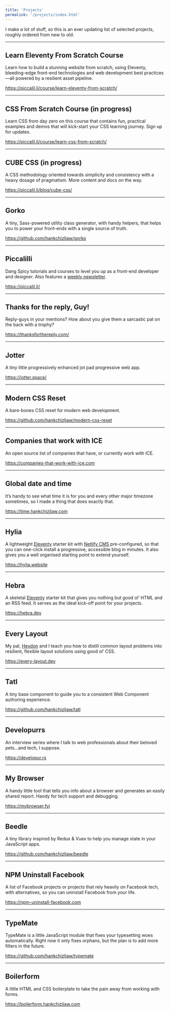 ```yaml
---
title: 'Projects'
permalink: '/projects/index.html'
---
```


I make _a lot_ of stuff, so this is an ever updating list of selected projects, roughly ordered from new to old.

***

## Learn Eleventy From Scratch Course

Learn how to build a stunning website from scratch, using Eleventy, bleeding-edge front-end technologies and web development best practices—all powered by a resilient asset pipeline.

<https://piccalil.li/course/learn-eleventy-from-scratch/>

***


## CSS From Scratch Course (in progress)

Learn CSS from day zero on this course that contains fun, practical examples and demos that will kick-start your CSS learning journey. Sign up for updates.

<https://piccalil.li/course/learn-css-from-scratch/>

***

## CUBE CSS (in progress) 

A CSS methodology oriented towards simplicity and consistency with a heavy dosage of pragmatism. More content and docs on the way.

<https://piccalil.li/blog/cube-css/>

***

## Gorko 

A tiny, Sass-powered utility class generator, with handy helpers, that helps you to power your front-ends with a single source of truth.

<https://github.com/hankchizljaw/gorko>

***

## Piccalilli

Dang Spicy tutorials and courses to level you up as a front⁠-⁠end developer and designer. Also features a [weekly newsletter](https://piccalil.li/newsletters/0/).

<https://piccalil.li/>

***

## Thanks for the reply, Guy!

Reply-guys in your mentions? How about you give them a sarcastic pat on the back with a trophy?

<https://thanksforthereply.com/>

***

## Jotter

A tiny little progressively enhanced jot pad progressive web app.

<https://jotter.space/>

***

## Modern CSS Reset 

A bare-bones CSS reset for modern web development.

<https://github.com/hankchizljaw/modern-css-reset>

***

## Companies that work with ICE

An open source list of companies that have, or currently work with ICE.

<https://companies-that-work-with-ice.com>

***

## Global date and time

It’s handy to see what time it is for you and every other major timezone sometimes, so I made a thing that does exactly that.

<https://time.hankchizljaw.com>

***


## Hylia 

A lightweight [Eleventy](https://11ty.io/) starter kit with [Netlify CMS](https://www.netlifycms.org/) pre-configured, so that you can one-click install a progressive, accessible blog in minutes. It also gives you a well organised starting point to extend yourself.

<https://hylia.website>

***

## Hebra

A skeletal [Eleventy](https://11ty.io/) starter kit that gives you nothing but good ol’ HTML and an RSS feed. It serves as the ideal kick-off point for your projects.

<https://hebra.dev>

***

## Every Layout

My pal, [Heydon](https://twitter.com/heydonworks) and I teach you how to distill common layout problems into resilient, flexible layout solutions using good ol’ CSS. 

<https://every-layout.dev>

***

## Tatl

A tiny base component to guide you to a consistent Web Component authoring experience.

<https://github.com/hankchizljaw/tatl>

***

## Developurrs

An interview series where I talk to web professionals about their beloved pets...and tech, I suppose.

<https://developur.rs>

***

## My Browser

A handy little tool that tells you info about a browser and generates an easily shared report. Handy for tech support and debugging.

<https://mybrowser.fyi>

***

## Beedle 

A tiny library inspired by Redux & Vuex to help you manage state in your JavaScript apps.

<https://github.com/hankchizljaw/beedle>

***

## NPM Uninstall Facebook

A list of Facebook projects or projects that rely heavily on Facebook tech, with alternatives, so you can uninstall Facebook from your life.

<https://npm-uninstall-facebook.com>

***

## TypeMate

TypeMate is a little JavaScript module that fixes your typesetting woes automatically. Right now it only fixes orphans, but the plan is to add more filters in the future.

<https://github.com/hankchizljaw/typemate>

***

## Boilerform

A little HTML and CSS boilerplate to take the pain away from working with forms.

<https://boilerform.hankchizljaw.com>


